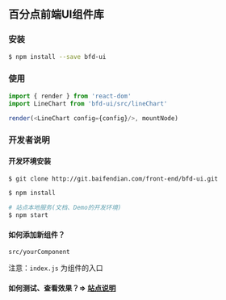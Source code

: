 ## 百分点前端UI组件库

### 安装

```sh
$ npm install --save bfd-ui
```

### 使用

```javascript
import { render } from 'react-dom'
import LineChart from 'bfd-ui/src/lineChart'

render(<LineChart config={config}/>, mountNode)
```

### 开发者说明

#### 开发环境安装

```sh
$ git clone http://git.baifendian.com/front-end/bfd-ui.git

$ npm install

# 站点本地服务(文档、Demo的开发环境)
$ npm start

```
#### 如何添加新组件？

`src/yourComponent`

注意：`index.js` 为组件的入口


#### 如何测试、查看效果？=> [站点说明](site/README.md)